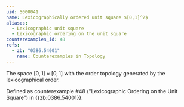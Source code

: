 ```yaml
---
uid: S000041
name: Lexicographically ordered unit square $[0,1]^2$
aliases:
  - Lexicographic unit square
  - Lexicographic ordering on the unit square
counterexamples_id: 48
refs:
  - zb: "0386.54001" 
    name: Counterexamples in Topology
---
```

The space $[0,1] \times [0,1]$ with the order topology generated by the
lexicographical order.

Defined as counterexample #48 ("Lexicographic Ordering on the Unit Square")
in {{zb:0386.54001}}.

